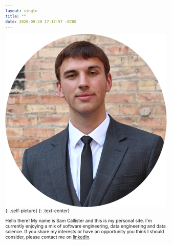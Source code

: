 ```yaml
---
layout: single
title: ""
date: 2020-09-29 17:17:57 -0700
---
```


![Sam Callister](/images/samCallister.png){: .self-picture}
{: .text-center}

Hello there! My name is Sam Callister and this is my personal site. I'm currently enjoying a mix of software engineering, data engineering and data science. If you share my interests or have an opportunity you think I should consider, please contact me on [linkedIn](https://www.linkedin.com/in/sam-callister-3287527b).